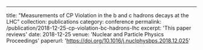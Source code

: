 ---
title: "Measurements of CP Violation in the b and c hadrons decays at the LHC"
collection: publications
category: conference
permalink: /publication/2018-12-25-cp-violation-bc-hadrons-lhc
excerpt: 'This paper reviews'
date: 2018-12-25
venue: 'Nuclear and Particle Physics Proceedings'
paperurl: 'https://doi.org/10.1016/j.nuclphysbps.2018.12.025'